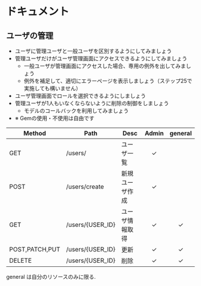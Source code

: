 # ドキュメント

## ユーザの管理

- ユーザに管理ユーザと一般ユーザを区別するようにしてみましょう
- 管理ユーザだけがユーザ管理画面にアクセスできるようにしてみましょう
  - 一般ユーザが管理画面にアクセスした場合、専用の例外を出してみましょう
  - 例外を補足して、適切にエラーページを表示しましょう（ステップ25で実施しても構いません）
- ユーザ管理画面でロールを選択できるようにしましょう
- 管理ユーザが1人もいなくならないように削除の制御をしましょう
  - モデルのコールバックを利用してみましょう
- ※ Gemの使用・不使用は自由です

| Method | Path | Desc | Admin | general |
| --- | --- | --- |:---:|:---:|
| GET    | /users/ | ユーザ一覧 | ✓ ||
| POST   | /users/create | 新規ユーザ作成 | ✓ ||
| GET    | /users/{USER_ID} | ユーザ情報取得 | ✓ |✓|
| POST,PATCH,PUT   | /users/{USER_ID} | 更新 | ✓ |✓|
| DELETE | /users/{USER_ID} | 削除 | ✓ |✓|

general は自分のリソースのみに限る.

